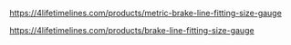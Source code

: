 https://4lifetimelines.com/products/metric-brake-line-fitting-size-gauge

https://4lifetimelines.com/products/brake-line-fitting-size-gauge
